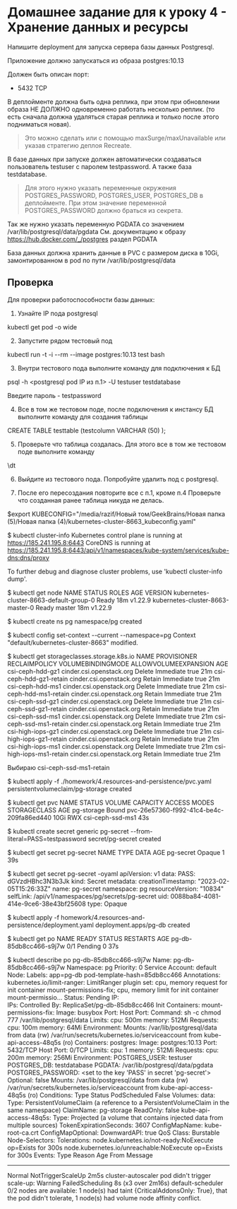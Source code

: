 # Домашнее задание для к уроку 4 - Хранение данных и ресурсы

Напишите deployment для запуска сервера базы данных Postgresql.

Приложение должно запускаться из образа postgres:10.13

Должен быть описан порт:

- 5432 TCP

В деплойменте должна быть одна реплика, при этом при обновлении образа
НЕ ДОЛЖНО одновременно работать несколько реплик.
(то есть сначала должна удаляться старая реплика и только после этого подниматься новая).

> Это можно сделать или с помощью maxSurge/maxUnavailable или указав стратегию деплоя Recreate.

В базе данных при запуске должен автоматически создаваться пользователь testuser
с паролем testpassword. А также база testdatabase.

> Для этого нужно указать переменные окружения POSTGRES_PASSWORD, POSTGRES_USER, POSTGRES_DB в деплойменте.
> При этом значение переменной POSTGRES_PASSWORD должно браться из секрета.

Так же нужно указать переменную PGDATA со значением /var/lib/postgresql/data/pgdata
См. документацию к образу https://hub.docker.com/_/postgres раздел PGDATA

База данных должна хранить данные в PVC c размером диска в 10Gi, замонтированном в pod по пути /var/lib/postgresql/data


## Проверка

Для проверки работоспособности базы данных:

1. Узнайте IP пода postgresql

kubectl get pod -o wide

2. Запустите рядом тестовый под

kubectl run -t -i --rm --image postgres:10.13 test bash

3. Внутри тестового пода выполните команду для подключения к БД

psql -h <postgresql pod IP из п.1> -U testuser testdatabase

Введите пароль - testpassword

4. Все в том же тестовом поде, после подключения к инстансу БД выполните команду для создания таблицы

CREATE TABLE testtable (testcolumn VARCHAR (50) );

5. Проверьте что таблица создалась. Для этого все в том же тестовом поде выполните команду 

\dt

6. Выйдите из тестового пода. Попробуйте удалить под с postgresql.

7. После его пересоздания повторите все с п.1, кроме п.4
Проверьте что созданная ранее таблица никуда не делась.







$export KUBECONFIG="/media/razif/Новый том/GeekBrains/Новая папка (5)/Новая папка (4)/kubernetes-cluster-8663_kubeconfig.yaml"

$ kubectl cluster-info
Kubernetes control plane is running at https://185.241.195.8:6443
CoreDNS is running at https://185.241.195.8:6443/api/v1/namespaces/kube-system/services/kube-dns:dns/proxy

To further debug and diagnose cluster problems, use 'kubectl cluster-info dump'.

$ kubectl get node
NAME                                      STATUS   ROLES    AGE   VERSION
kubernetes-cluster-8663-default-group-0   Ready    <none>   18m   v1.22.9
kubernetes-cluster-8663-master-0          Ready    master   18m   v1.22.9

$ kubectl create ns pg
namespace/pg created

$ kubectl config set-context --current --namespace=pg
Context "default/kubernetes-cluster-8663" modified.

$ kubectl get storageclasses.storage.k8s.io
NAME                       PROVISIONER                RECLAIMPOLICY   VOLUMEBINDINGMODE   ALLOWVOLUMEEXPANSION   AGE
csi-ceph-hdd-gz1           cinder.csi.openstack.org   Delete          Immediate           true                   21m
csi-ceph-hdd-gz1-retain    cinder.csi.openstack.org   Retain          Immediate           true                   21m
csi-ceph-hdd-ms1           cinder.csi.openstack.org   Delete          Immediate           true                   21m
csi-ceph-hdd-ms1-retain    cinder.csi.openstack.org   Retain          Immediate           true                   21m
csi-ceph-ssd-gz1           cinder.csi.openstack.org   Delete          Immediate           true                   21m
csi-ceph-ssd-gz1-retain    cinder.csi.openstack.org   Retain          Immediate           true                   21m
csi-ceph-ssd-ms1           cinder.csi.openstack.org   Delete          Immediate           true                   21m
csi-ceph-ssd-ms1-retain    cinder.csi.openstack.org   Retain          Immediate           true                   21m
csi-high-iops-gz1          cinder.csi.openstack.org   Delete          Immediate           true                   21m
csi-high-iops-gz1-retain   cinder.csi.openstack.org   Retain          Immediate           true                   21m
csi-high-iops-ms1          cinder.csi.openstack.org   Delete          Immediate           true                   21m
csi-high-iops-ms1-retain   cinder.csi.openstack.org   Retain          Immediate           true                   21m

Выбираю csi-ceph-ssd-ms1-retain

$ kubectl apply -f ./homework/4.resources-and-persistence/pvc.yaml
persistentvolumeclaim/pg-storage created

$ kubectl get pvc
NAME         STATUS   VOLUME                                     CAPACITY   ACCESS MODES   STORAGECLASS       AGE
pg-storage   Bound    pvc-26e57360-f992-41c4-be4c-209fa86ed440   10Gi       RWX            csi-ceph-ssd-ms1   43s

$ kubectl create secret generic pg-secret --from-literal=PASS=testpassword
secret/pg-secret created

$ kubectl get secret pg-secret
NAME        TYPE     DATA   AGE
pg-secret   Opaque   1      39s

$ kubectl get secret pg-secret -oyaml
apiVersion: v1
data:
  PASS: dGVzdHBhc3N3b3Jk
kind: Secret
metadata:
  creationTimestamp: "2023-02-05T15:26:33Z"
  name: pg-secret
  namespace: pg
  resourceVersion: "10834"
  selfLink: /api/v1/namespaces/pg/secrets/pg-secret
  uid: 0088ba84-4081-414e-9ce6-38e43bf25608
type: Opaque

$ kubectl apply -f homework/4.resources-and-persistence/deployment.yaml
deployment.apps/pg-db created

$ kubectl get po
NAME                     READY   STATUS    RESTARTS   AGE
pg-db-85db8cc466-s9j7w   0/1     Pending   0          37s

$ kubectl describe po pg-db-85db8cc466-s9j7w
Name:             pg-db-85db8cc466-s9j7w
Namespace:        pg
Priority:         0
Service Account:  default
Node:             <none>
Labels:           app=pg-db
                  pod-template-hash=85db8cc466
Annotations:      kubernetes.io/limit-ranger:
                    LimitRanger plugin set: cpu, memory request for init container mount-permissions-fix; cpu, memory limit for init container mount-permissio...
Status:           Pending
IP:               
IPs:              <none>
Controlled By:    ReplicaSet/pg-db-85db8cc466
Init Containers:
  mount-permissions-fix:
    Image:      busybox
    Port:       <none>
    Host Port:  <none>
    Command:
      sh
      -c
      chmod 777 /var/lib/postgresql/data
    Limits:
      cpu:     500m
      memory:  512Mi
    Requests:
      cpu:        100m
      memory:     64Mi
    Environment:  <none>
    Mounts:
      /var/lib/postgresql/data from data (rw)
      /var/run/secrets/kubernetes.io/serviceaccount from kube-api-access-48q5s (ro)
Containers:
  postgres:
    Image:      postgres:10.13
    Port:       5432/TCP
    Host Port:  0/TCP
    Limits:
      cpu:     1
      memory:  512Mi
    Requests:
      cpu:     200m
      memory:  256Mi
    Environment:
      POSTGRES_USER:      testuser
      POSTGRES_DB:        testdatabase
      PGDATA:             /var/lib/postgresql/data/pgdata
      POSTGRES_PASSWORD:  <set to the key 'PASS' in secret 'pg-secret'>  Optional: false
    Mounts:
      /var/lib/postgresql/data from data (rw)
      /var/run/secrets/kubernetes.io/serviceaccount from kube-api-access-48q5s (ro)
Conditions:
  Type           Status
  PodScheduled   False 
Volumes:
  data:
    Type:       PersistentVolumeClaim (a reference to a PersistentVolumeClaim in the same namespace)
    ClaimName:  pg-storage
    ReadOnly:   false
  kube-api-access-48q5s:
    Type:                    Projected (a volume that contains injected data from multiple sources)
    TokenExpirationSeconds:  3607
    ConfigMapName:           kube-root-ca.crt
    ConfigMapOptional:       <nil>
    DownwardAPI:             true
QoS Class:                   Burstable
Node-Selectors:              <none>
Tolerations:                 node.kubernetes.io/not-ready:NoExecute op=Exists for 300s
                             node.kubernetes.io/unreachable:NoExecute op=Exists for 300s
Events:
  Type     Reason             Age                 From                Message
  ----     ------             ----                ----                -------
  Normal   NotTriggerScaleUp  2m5s                cluster-autoscaler  pod didn't trigger scale-up:
  Warning  FailedScheduling   8s (x3 over 2m16s)  default-scheduler   0/2 nodes are available: 1 node(s) had taint {CriticalAddonsOnly: True}, that the pod didn't tolerate, 1 node(s) had volume node affinity conflict.




